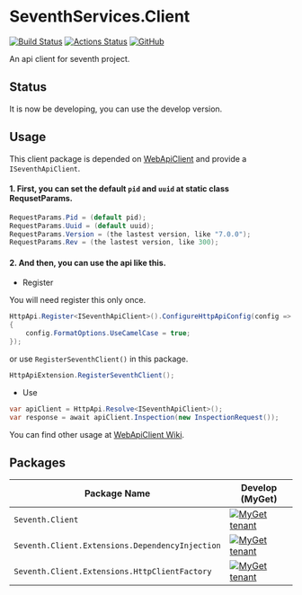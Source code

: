 # SeventhServices.Client
[![Build Status](https://dev.azure.com/SeventhServices/SeventhServices.Client/_apis/build/status/SeventhServices.Client-Github?branchName=master)](https://dev.azure.com/SeventhServices/SeventhServices.Client/_build/latest?definitionId=2&branchName=master)
[![Actions Status](https://github.com/SeventhServices/SeventhServices.Client/workflows/Build/badge.svg)](https://github.com/SeventhServices/SeventhServices.Client/actions)
[![GitHub](https://img.shields.io/github/license/SeventhServices/SeventhServices.Client)](https://github.com/SeventhServices/SeventhServices.Client/blob/master/LICENSE)

An api client for seventh project.

## Status
It is now be developing, you can use the develop version.

## Usage
This client package is depended on 
[WebApiClient](https://github.com/dotnetcore/WebApiClient) and provide a `ISeventhApiClient`.

#### 1. First, you can set the default `pid` and `uuid` at static class RequsetParams. ####
```csharp
RequestParams.Pid = (default pid);
RequestParams.Uuid = (default uuid);
RequestParams.Version = (the lastest version, like "7.0.0");
RequestParams.Rev = (the lastest version, like 300);
```
#### 2. And then, you can use the api like this. ####
* Register 

You will need register this only once.
```csharp
HttpApi.Register<ISeventhApiClient>().ConfigureHttpApiConfig(config =>
{
    config.FormatOptions.UseCamelCase = true;
});
```
or use `RegisterSeventhClient()` in this package.
```csharp
HttpApiExtension.RegisterSeventhClient();
```
* Use
```csharp
var apiClient = HttpApi.Resolve<ISeventhApiClient>();
var response = await apiClient.Inspection(new InspectionRequest());
```

You can find other usage at 
[WebApiClient Wiki](https://github.com/dotnetcore/WebApiClient/wiki).

## Packages
| Package Name                   | Develop (MyGet) |
|--------------------------------|-----------------|
| `Seventh.Client`       | [![MyGet tenant](https://img.shields.io/seventhservices.myget/seventhservices/v/Seventh.Client?label=Version)](https://www.myget.org/feed/seventhservices/package/nuget/Seventh.Client)|
| `Seventh.Client.Extensions.DependencyInjection` | [![MyGet tenant](https://img.shields.io/seventhservices.myget/seventhservices/v/Seventh.Client.Extensions.DependencyInjection?label=Version)](https://www.myget.org/feed/seventhservices/package/nuget/Seventh.Client.Extensions.DependencyInjection) |
| `Seventh.Client.Extensions.HttpClientFactory` | [![MyGet tenant](https://img.shields.io/seventhservices.myget/seventhservices/v/Seventh.Client.Extensions.HttpClientFactory?label=Version)](https://www.myget.org/feed/seventhservices/package/nuget/Seventh.Client.Extensions.HttpClientFactory) |
